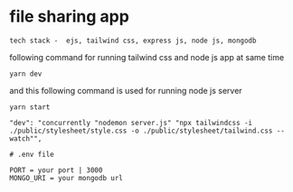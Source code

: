 # file sharing app

`tech stack -  ejs, tailwind css, express js, node js, mongodb`

following command for running tailwind css and node js app at same time

```
yarn dev

```

and this following command is used for running node js server

```
yarn start

```

`"dev": "concurrently "nodemon server.js" "npx tailwindcss -i ./public/stylesheet/style.css -o ./public/stylesheet/tailwind.css --watch"",`

```
# .env file

PORT = your port | 3000
MONGO_URI = your mongodb url
```
